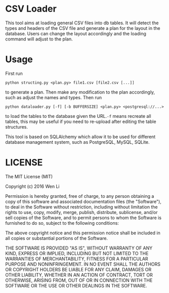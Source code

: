 CSV Loader
==========

This tool aims at loading general CSV files into db tables. It will detect the types
and headers of the CSV file and generate a plan for the layout in the database.
Users can change the layout accordingly and the loading command will adjust to the plan.


Usage
=====

First run 
```
python structing.py <plan.py> file1.csv [file2.csv [...]]
``` 
to generate a plan.
Then make any modification to the plan accordingly, such as adjust the names and types.
Then run 
```
python dataloader.py [-f] [-b BUFFERSIZE] <plan.py> <postgresql://...>
``` 
to load the tables to the database given the URL.`-f` means recreate all tables, this
may be useful if you need to re-upload after editing the table structures.

This tool is based on SQLAlchemy which allow it to be used for different database management system,
such as PostgreSQL, MySQL, SQLite.


LICENSE
=======
The MIT License (MIT)

Copyright (c) 2016 Wen Li

Permission is hereby granted, free of charge, to any person obtaining a copy
of this software and associated documentation files (the "Software"), to deal
in the Software without restriction, including without limitation the rights
to use, copy, modify, merge, publish, distribute, sublicense, and/or sell
copies of the Software, and to permit persons to whom the Software is
furnished to do so, subject to the following conditions:

The above copyright notice and this permission notice shall be included in all
copies or substantial portions of the Software.

THE SOFTWARE IS PROVIDED "AS IS", WITHOUT WARRANTY OF ANY KIND, EXPRESS OR
IMPLIED, INCLUDING BUT NOT LIMITED TO THE WARRANTIES OF MERCHANTABILITY,
FITNESS FOR A PARTICULAR PURPOSE AND NONINFRINGEMENT. IN NO EVENT SHALL THE
AUTHORS OR COPYRIGHT HOLDERS BE LIABLE FOR ANY CLAIM, DAMAGES OR OTHER
LIABILITY, WHETHER IN AN ACTION OF CONTRACT, TORT OR OTHERWISE, ARISING FROM,
OUT OF OR IN CONNECTION WITH THE SOFTWARE OR THE USE OR OTHER DEALINGS IN THE
SOFTWARE.
